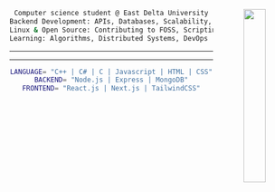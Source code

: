 <div align="center">

<img src="https://github.com/user-attachments/assets/0e0ffd1b-e830-4a51-b54a-fa5e7e7345a8" width="28%" align="right" />

```bash
Computer science student @ East Delta University
Backend Development: APIs, Databases, Scalability, System Design  
Linux & Open Source: Contributing to FOSS, Scripting, SysAdmin  
Learning: Algorithms, Distributed Systems, DevOps (K8s, Docker)  
```
---

---
```bash
LANGUAGE= "C++ | C# | C | Javascript | HTML | CSS"
BACKEND= "Node.js | Express | MongoDB"
FRONTEND= "React.js | Next.js | TailwindCSS"
```
<div/>

